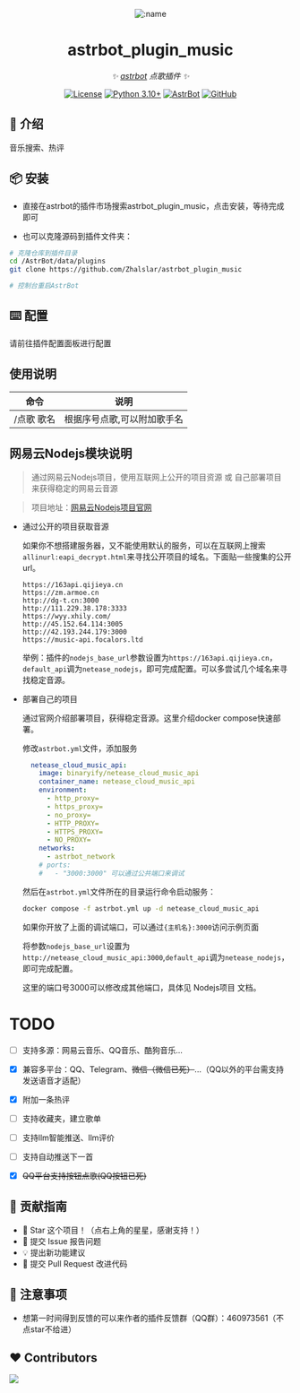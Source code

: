 
<div align="center">

![:name](https://count.getloli.com/@astrbot_plugin_music?name=astrbot_plugin_music&theme=minecraft&padding=6&offset=0&align=top&scale=1&pixelated=1&darkmode=auto)

# astrbot_plugin_music

_✨ [astrbot](https://github.com/AstrBotDevs/AstrBot) 点歌插件 ✨_  

[![License](https://img.shields.io/badge/License-MIT-green.svg)](https://opensource.org/licenses/MIT)
[![Python 3.10+](https://img.shields.io/badge/Python-3.10%2B-blue.svg)](https://www.python.org/)
[![AstrBot](https://img.shields.io/badge/AstrBot-3.4%2B-orange.svg)](https://github.com/Soulter/AstrBot)
[![GitHub](https://img.shields.io/badge/作者-Zhalslar-blue)](https://github.com/Zhalslar)

</div>

## 🤝 介绍

音乐搜索、热评

## 📦 安装

- 直接在astrbot的插件市场搜索astrbot_plugin_music，点击安装，等待完成即可

- 也可以克隆源码到插件文件夹：

```bash
# 克隆仓库到插件目录
cd /AstrBot/data/plugins
git clone https://github.com/Zhalslar/astrbot_plugin_music

# 控制台重启AstrBot
```

## ⌨️ 配置

请前往插件配置面板进行配置

## 使用说明

|     命令      |      说明       |
|:-------------:|:-----------------------------:|
| /点歌 歌名      | 根据序号点歌,可以附加歌手名  |

## 网易云Nodejs模块说明

> 通过网易云Nodejs项目，使用互联网上公开的项目资源 或 自己部署项目 来获得稳定的网易云音源

>项目地址：[网易云Nodejs项目官网](https://neteasecloudmusicapi.js.org/#/)
- 通过公开的项目获取音源

  如果你不想搭建服务器，又不能使用默认的服务，可以在互联网上搜索`allinurl:eapi_decrypt.html`来寻找公开项目的域名。下面贴一些搜集的公开url。
  ```text
  https://163api.qijieya.cn
  https://zm.armoe.cn
  http://dg-t.cn:3000
  http://111.229.38.178:3333
  https://wyy.xhily.com/
  http://45.152.64.114:3005
  http://42.193.244.179:3000
  https://music-api.focalors.ltd
  ```
  举例：插件的`nodejs_base_url`参数设置为`https://163api.qijieya.cn`，`default_api`调为`netease_nodejs`，即可完成配置。可以多尝试几个域名来寻找稳定音源。
- 部署自己的项目

  通过官网介绍部署项目，获得稳定音源。这里介绍docker compose快速部署。

  修改`astrbot.yml`文件，添加服务
  ```yaml
    netease_cloud_music_api:
      image: binaryify/netease_cloud_music_api
      container_name: netease_cloud_music_api
      environment:
        - http_proxy=
        - https_proxy=
        - no_proxy=
        - HTTP_PROXY=
        - HTTPS_PROXY=
        - NO_PROXY=
      networks:
        - astrbot_network
      # ports:
      #   - "3000:3000" 可以通过公共端口来调试
  ```
  然后在`astrbot.yml`文件所在的目录运行命令启动服务：
  ```cmd
  docker compose -f astrbot.yml up -d netease_cloud_music_api
  ```
  如果你开放了上面的调试端口，可以通过`{主机名}:3000`访问示例页面

  将参数`nodejs_base_url`设置为`http://netease_cloud_music_api:3000`,`default_api`调为`netease_nodejs`，即可完成配置。

  这里的端口号3000可以修改成其他端口，具体见 Nodejs项目 文档。

# TODO

- [ ] 支持多源：网易云音乐、QQ音乐、酷狗音乐...
- [x] 兼容多平台：QQ、Telegram、~~微信（微信已死）~~...（QQ以外的平台需支持发送语音才适配）
- [x] 附加一条热评
- [ ] 支持收藏夹，建立歌单
- [ ] 支持llm智能推送、llm评价
- [ ] 支持自动推送下一首
- [x] ~~QQ平台支持按钮点歌(QQ按钮已死)~~


## 👥 贡献指南

- 🌟 Star 这个项目！（点右上角的星星，感谢支持！）
- 🐛 提交 Issue 报告问题
- 💡 提出新功能建议
- 🔧 提交 Pull Request 改进代码

## 📌 注意事项

- 想第一时间得到反馈的可以来作者的插件反馈群（QQ群）：460973561（不点star不给进）

## ❤️ Contributors

<a href="https://github.com/Zhalslar/astrbot_plugin_music/graphs/contributors">
  <img src="https://contrib.rocks/image?repo=Zhalslar/astrbot_plugin_music" />
</a>
